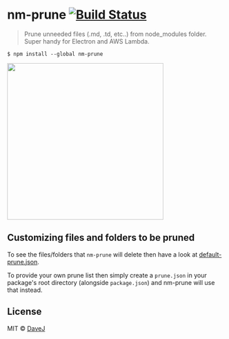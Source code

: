 # nm-prune [![Build Status](https://travis-ci.org/pingyhq/nm-prune.svg?branch=master)](https://travis-ci.org/DaveJ/nm-prune)

> Prune unneeded files (.md, .td, etc..) from node_modules folder. Super handy for Electron and AWS Lambda.

```
$ npm install --global nm-prune
```

<img src="https://i.imgur.com/Pc1nUZp.gif" width="362">

## Customizing files and folders to be pruned

To see the files/folders that `nm-prune` will delete then have a look at [default-prune.json](./default-prune.json).

To provide your own prune list then simply create a `prune.json` in your package's root directory (alongside `package.json`) and nm-prune will use that instead.


## License

MIT © [DaveJ](https://github.com/davej)
